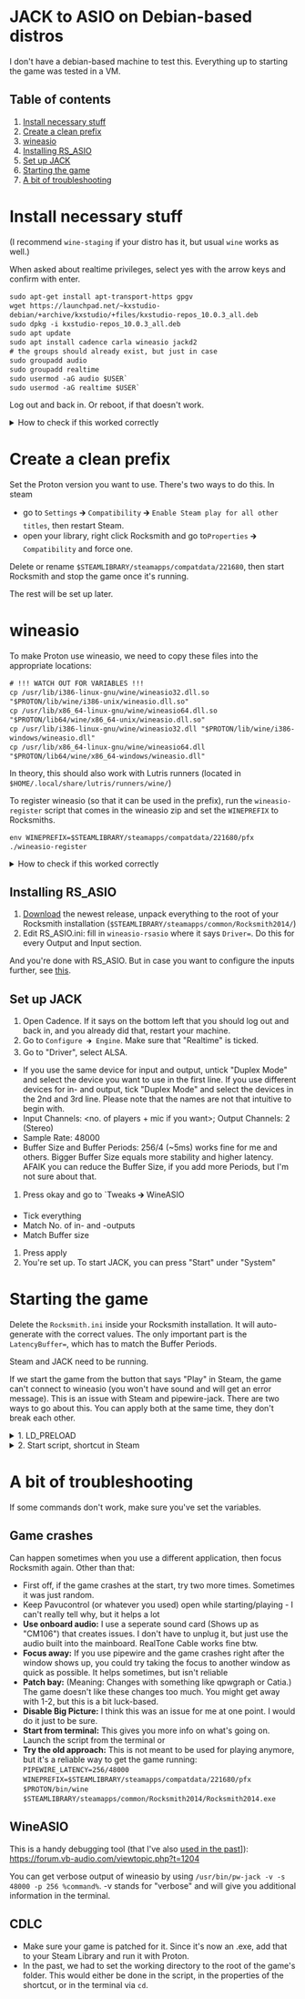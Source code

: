 # JACK to ASIO on Debian-based distros

I don't have a debian-based machine to test this. Everything up to starting the game was tested in a VM.

## Table of contents

1. [Install necessary stuff](#install-necessary-stuff)
1. [Create a clean prefix](#create-a-cean-prefix)
1. [wineasio](#wineasio)
1. [Installing RS_ASIO](#installing-rs_asio)
1. [Set up JACK](#set-up-jack)
1. [Starting the game](#starting-the-game)
1. [A bit of troubleshooting](#a-bit-of-troubleshooting)

# Install necessary stuff

(I recommend `wine-staging` if your distro has it, but usual `wine` works as well.)

When asked about realtime privileges, select yes with the arrow keys and confirm with enter.

```
sudo apt-get install apt-transport-https gpgv
wget https://launchpad.net/~kxstudio-debian/+archive/kxstudio/+files/kxstudio-repos_10.0.3_all.deb
sudo dpkg -i kxstudio-repos_10.0.3_all.deb
sudo apt update
sudo apt install cadence carla wineasio jackd2
# the groups should already exist, but just in case
sudo groupadd audio
sudo groupadd realtime
sudo usermod -aG audio $USER`
sudo usermod -aG realtime $USER`
```

Log out and back in. Or reboot, if that doesn't work.

<details><summary> How to check if this worked correctly</summary>


>
> For the groups, run `groups`. This will give you a list, which should contain "audio" and "realtime".
</details>

# Create a clean prefix

Set the Proton version you want to use. There's two ways to do this. In steam

* go to `Settings` 🡲 `Compatibility` 🡲 `Enable Steam play for all other titles`, then restart Steam.
* open your library, right click Rocksmith and go to`Properties` 🡲 `Compatibility` and force one.

Delete or rename `$STEAMLIBRARY/steamapps/compatdata/221680`, then start Rocksmith and stop the game once it's running.

The rest will be set up later.

# wineasio



To make Proton use wineasio, we need to copy these files into the appropriate locations:

```
# !!! WATCH OUT FOR VARIABLES !!!
cp /usr/lib/i386-linux-gnu/wine/wineasio32.dll.so "$PROTON/lib/wine/i386-unix/wineasio.dll.so"
cp /usr/lib/x86_64-linux-gnu/wine/wineasio64.dll.so "$PROTON/lib64/wine/x86_64-unix/wineasio.dll.so"
cp /usr/lib/i386-linux-gnu/wine/wineasio32.dll "$PROTON/lib/wine/i386-windows/wineasio.dll"
cp /usr/lib/x86_64-linux-gnu/wine/wineasio64.dll "$PROTON/lib64/wine/x86_64-windows/wineasio.dll"
```

In theory, this should also work with Lutris runners (located in `$HOME/.local/share/lutris/runners/wine/`)

To register wineasio (so that it can be used in the prefix), run the `wineasio-register` script that comes in the wineasio zip and set the `WINEPREFIX` to Rocksmiths.

```
env WINEPREFIX=$STEAMLIBRARY/steamapps/compatdata/221680/pfx ./wineasio-register
```

<details><summary> How to check if this worked correctly</summary>

> Download this: [VBAsioTest_1013.zip](https://download.vb-audio.com/Download_MT128/VBAsioTest_1013.zip)
>
> Extract it somewhere and run a command like this (replace the last path with the correct path that you chose):
> ```
> WINEPREFIX=$STEAMLIBRARY/steamapps/compatdata/221680/pfx $PROTON/bin/wine /path/to/VBASIOTest32.exe
> ```
>
</details>

## Installing RS_ASIO

1. [Download](https://github.com/mdias/rs_asio/releases) the newest release, unpack everything to the root of your Rocksmith installation (`$STEAMLIBRARY/steamapps/common/Rocksmith2014/`)
1. Edit RS_ASIO.ini: fill in `wineasio-rsasio` where it says `Driver=`. Do this for every Output and Input section.

And you're done with RS_ASIO. But in case you want to configure the inputs further, see [this](/guides/setup-rs-asio.md).

## Set up JACK

1. Open Cadence. If it says on the bottom left that you should log out and back in, and you already did that, restart your machine.
1. Go to `Configure 🡲 Engine`. Make sure that "Realtime" is ticked.
1. Go to "Driver", select ALSA.
 * If you use the same device for input and output, untick "Duplex Mode" and select the device you want to use in the first line. If you use different devices for in- and output, tick "Duplex Mode" and select the devices in the 2nd and 3rd line. Please note that the names are not that intuitive to begin with.
 * Input Channels: <no. of players + mic if you want>; Output Channels: 2 (Stereo)
 * Sample Rate: 48000
 * Buffer Size and Buffer Periods: 256/4 (~5ms) works fine for me and others. Bigger Buffer Size equals more stability and higher latency. AFAIK you can reduce the Buffer Size, if you add more Periods, but I'm not sure about that.
1. Press okay and go to `Tweaks 🡲 WineASIO
 * Tick everything
 * Match No. of in- and -outputs
 * Match Buffer size
1. Press apply
1. You're set up. To start JACK, you can press "Start" under "System"

# Starting the game

Delete the `Rocksmith.ini` inside your Rocksmith installation. It will auto-generate with the correct values. The only important part is the `LatencyBuffer=`, which has to match the Buffer Periods.

Steam and JACK need to be running.

If we start the game from the button that says "Play" in Steam, the game can't connect to wineasio (you won't have sound and will get an error message). This is an issue with Steam and pipewire-jack. There are two ways to go about this. You can apply both at the same time, they don't break each other.

<details><summary>1. LD_PRELOAD</summary>

* Advantages: Run from Steam directly
* Disadvantages: higher possibility of crashes, steps you might need to do every game-boot.

Add these launch options to Rocksmith:
```
LD_PRELOAD=/usr/lib32/libjack.so PIPEWIRE_LATENCY=256/48000 %command%
```

You can launch the game from Steam now. For the first few boot-ups, you have to remove window focus from Rocksmith (typically done with Alt+Tab) as soon as the window shows up. If it doesn't crash, continue with instructions.

Rocksmith might not have audio, however, if you don't get a message saying that there's no output device, RS_ASIO and JACK are working fine.

Open qpwgraph or a different JACK patchbay software of your choice. We want to connect microphones to the inputs of Rocksmith and two outputs to our actual output device. Rocksmith will sometimes crash when messing with the patchbay, so this is how you want to go about it:

1. Connect one device to Rocksmith
1. Window focus to Rocksmith
1. Go to step one, until you have connected everything

---

</details>

<details><summary>2. Start script, shortcut in Steam</summary>

* Advantage: Reliable one time setup
* Disadvantages: Another Steam game entry, or having to launch from terminal entirely

### Get the start script

Please select the Proton Version you use:

* [Proton 9 or higher](/guides/start-script/proton-8.md)
* [Proton 8 or lower](/guides/start-script/proton-9.md)

We can start the game via this script now: `PIPEWIRE_LATENCY="256/48000" $STEAMLIBRARY/steamapps/common/rocksmith-launcher.sh`

If you want the Steam overlay to work, you need to launch the script via Steam, see the next step.

### Making it nice via Steam entry (optional, but recommended)

With recent Proton versions can't start Rocksmith directly from the Steam Library. But we can use the Steam Library to start the script that starts the game in a way that Steam recognizes.

<details><summary>Fitting meme format</summary>

![](https://i.kym-cdn.com/photos/images/original/002/546/187/fb1.jpg)

</details>

Go into your Steam Library and select "Add a game" 🡲 "Add a Non-Steam Game" on the bottom left.

Make sure you can see all files. Select the script we generated just now and add it. This will create a shortcut to the script, which I will refer to as "shortcut" from here on. For Proton versions 8 or lower, right click on the shortcut and select "Properties". Add these launch Options: `PIPEWIRE_LATENCY="256/48000" %command%`

You can now start the game from Steam. Use the shortcut, it will launch the actual game.

<details><summary>If launching the script from Steam doesn't work</summary>

You can try and add it to Lutris, then add a Lutris shortcut by right-clicking and selecting "Create Steam shortcut".

This works because of how Lutris behaves when games are launched from Steam. All the Steam shortcut does is to notify Lutris to start a game. This is finished when Lutris received the message (= Steam sees it as "stopped"). Lutris then launches the game.

Important Settings:

* Runner: Linux
* Working Directory: The folder where your script is.
* Disable Lutris Runtime: true
* Environment Variables:
	* Name: PIPEWIRE_LATENCY
	* Value: 256/48000
</details>

### Beautification (even more optional, but recommended)

Leaving the shortcut just like that is not pretty, so we're going to change that.

You can give the games in your Steam Library a custom look. A good Website for resources is the [SteamGridDB](https://www.steamgriddb.com/).

You can take artwork from [Rocksmith](https://www.steamgriddb.com/game/1841), [Rocksmith 2014](https://www.steamgriddb.com/game/2295), [Rocksmith+](https://www.steamgriddb.com/game/5359161) or anything else you want. I would recommend something that makes the shortcut look different than the game.

**Name and icon:** Go into the shortcut's Properties. Right under the text "Shortcut" you can change the game's icon and name (both show up in the list on the left in desktop mode). I recommend something like "Rocksmith 2014 - Launcher".

**"Hero (banner/background)":** Located above the "Play" button in Steam. Right-click on it and choose "set custom background". You can theoretically set a logo too by right-clicking on the text, but I personally chose not to do that to clearly see which item is which.

**Grid (cover art):** For this it gets a bit harder. Go to `$HOME/.steam/steam/userdata/<number>/config/grid`. Since we added a hero, there should be a file that resembles it, so find it with an image viewer. It's called `<id>_hero.<file-ending>` we need the ID.
copy the cover art into this folder and name it `<id>p.<file-ending>`.

This is how the file structure looks on my system:

![](/img/grid-file.png)

Launch Big Picture Mode now and find the entry in your Library. It should now have artwork.

---

</details>

# A bit of troubleshooting

If some commands don't work, make sure you've set the variables.

## Game crashes

Can happen sometimes when you use a different application, then focus Rocksmith again. Other than that:

* First off, if the game crashes at the start, try two more times. Sometimes it was just random.
* Keep Pavucontrol (or whatever you used) open while starting/playing - I can't really tell why, but it helps a lot
* **Use onboard audio:** I use a seperate sound card (Shows up as "CM106") that creates issues. I don't have to unplug it, but just use the audio built into the mainboard. RealTone Cable works fine btw.
* **Focus away:** If you use pipewire and the game crashes right after the window shows up, you could try taking the focus to another window as quick as possible. It helps sometimes, but isn't reliable
* **Patch bay:** (Meaning: Changes with something like qpwgraph or Catia.) The game doesn't like these changes too much. You might get away with 1-2, but this is a bit luck-based.
* **Disable Big Picture:** I think this was an issue for me at one point. I would do it just to be sure.
* **Start from terminal:** This gives you more info on what's going on. Launch the script from the terminal or
* **Try the old approach:** This is not meant to be used for playing anymore, but it's a reliable way to get the game running: `PIPEWIRE_LATENCY=256/48000 WINEPREFIX=$STEAMLIBRARY/steamapps/compatdata/221680/pfx $PROTON/bin/wine $STEAMLIBRARY/steamapps/common/Rocksmith2014/Rocksmith2014.exe`

## WineASIO

This is a handy debugging tool (that I've also [used in the past](https://github.com/theNizo/linux_rocksmith/issues/22#issuecomment-1276457128)]): https://forum.vb-audio.com/viewtopic.php?t=1204

You can get verbose output of wineasio by using `/usr/bin/pw-jack -v -s 48000 -p 256 %command%`. -v stands for "verbose" and will give you additional information in the terminal.

## CDLC

* Make sure your game is patched for it. Since it's now an .exe, add that to your Steam Library and run it with Proton.
* In the past, we had to set the working directory to the root of the game's folder. This would either be done in the script, in the properties of the shortcut, or in the terminal via `cd`.
